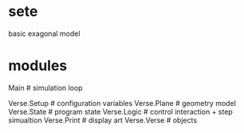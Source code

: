# sete

basic exagonal model

# modules

Main # simulation loop

Verse.Setup # configuration variables
Verse.Plane # geometry model
Verse.State # program state
Verse.Logic # control interaction + step simualtion
Verse.Print # display art
Verse.Verse # objects

